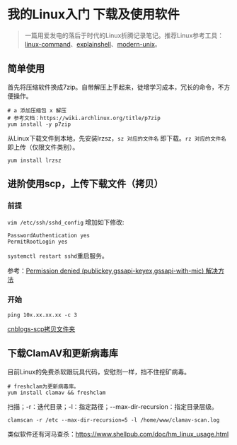 # 我的Linux入门 下载及使用软件

> 一篇用爱发电的落后于时代的Linux折腾记录笔记。推荐Linux参考工具：[linux-command](https://wangchujiang.com/linux-command/)、[explainshell](https://www.explainshell.com)、[modern-unix](https://github.com/ibraheemdev/modern-unix)。


## 简单使用

首先将压缩软件换成7zip。自带解压上手起来，徒增学习成本，冗长的命令，不方便操作。

```
# a 添加压缩包 x 解压
# 参考文档：https://wiki.archlinux.org/title/p7zip
yum install -y p7zip
```

从Linux下载文件到本地，先安装lrzsz，`sz 对应的文件名` 即下载。`rz 对应的文件名` 即上传（仅限文件类别）。

```
yum install lrzsz
```

## 进阶使用scp，上传下载文件（拷贝）

### 前提

`vim /etc/ssh/sshd_config` 增加如下修改:

```
PasswordAuthentication yes
PermitRootLogin yes
```

`systemctl restart sshd`重启服务。

参考：[Permission denied (publickey,gssapi-keyex,gssapi-with-mic) 解决方法](https://blog.csdn.net/weixin_42549447/article/details/114535916)

### 开始

```
ping 10x.xx.xx.xx -c 3
```

[cnblogs-scp拷贝文件夹](https://www.cnblogs.com/muhai/p/16657135.html)


## 下载ClamAV和更新病毒库

目前Linux的免费杀软跟玩具代码，安慰剂一样，挡不住挖矿病毒。

```
# freshclam为更新病毒库。
yum install clamav && freshclam
```

扫描；-r：迭代目录；-l：指定路径；--max-dir-recursion：指定目录层级。

```
clamscan -r /etc --max-dir-recursion=5 -l /home/www/clamav-scan.log
```

类似软件还有河马查杀：https://www.shellpub.com/doc/hm_linux_usage.html

